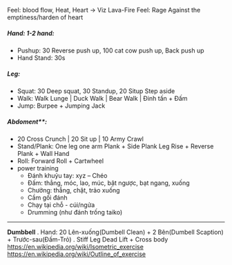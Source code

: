 Feel: blood flow, Heat, Heart -> Viz Lava-Fire
Feel: Rage Against the emptiness/harden of heart
##### Hand: 1-2 hand: 
+ Pushup: 30 Reverse push up, 100 cat cow push up, Back push up
+ Hand Stand: 30s
##### Leg: 
+ Squat: 30 Deep squat, 30 Standup, 20 Situp Step aside
+ Walk: Walk Lunge | Duck Walk | Bear Walk | Đinh tấn + Đấm
+ Jump: Burpee + Jumping Jack
##### Abdoment**: 
+ 20 Cross Crunch | 20 Sit up | 10 Army Crawl
+ Stand/Plank: One leg one arm Plank + Side Plank Leg Rise + Reverse Plank + Wall Hand
+ Roll: Forward Roll + Cartwheel
+ power training
  + Đánh khuỷu tay: xyz – Chéo
  + Đấm: thẳng, móc, lao, múc, bật ngược, bạt ngang, xuống
  + Chưởng: thẳng, chặt, trảo xuống
  + Cầm gối đánh
  + Chạy tại chỗ - cúi/ngửa
  + Drumming (như đánh trống taiko)
--------------------
**Dumbbell**
. Hand: 20 Lên-xuống(Dumbell Clean) + 2 Bên(Dumbell Scaption) + Trước-sau(Đấm-Trỏ)
. Stiff Leg Dead Lift + Cross body
https://en.wikipedia.org/wiki/Isometric_exercise
https://en.wikipedia.org/wiki/Outline_of_exercise




